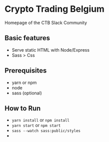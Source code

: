 # Crypto Trading Belgium
Homepage of the CTB Slack Community

## Basic features
 - Serve static HTML with Node/Express
 - Sass > Css

## Prerequisites
 - yarn or npm
 - node
 - sass (optional)

## How to Run 
 - `yarn install` or `npm install`
 - `yarn start`   or `npm start`
 - `sass --watch sass:public/styles`
 -
